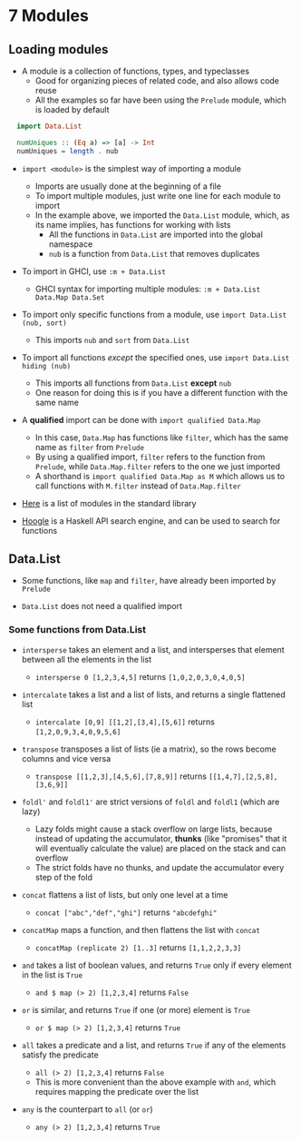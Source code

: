 # 7 Modules

## Loading modules

* A module is a collection of functions, types, and typeclasses
  * Good for organizing pieces of related code, and also allows code reuse
  * All the examples so far have been using the `Prelude` module, which is loaded by default

```haskell
  import Data.List

  numUniques :: (Eq a) => [a] -> Int
  numUniques = length . nub
```

* `import <module>` is the simplest way of importing a module
  * Imports are usually done at the beginning of a file
  * To import multiple modules, just write one line for each module to import
  * In the example above, we imported the `Data.List` module, which, as its name implies, has functions for working with lists
    * All the functions in `Data.List` are imported into the global namespace
    * `nub` is a function from `Data.List` that removes duplicates

* To import in GHCI, use `:m + Data.List`
  * GHCI syntax for importing multiple modules: `:m + Data.List Data.Map Data.Set`

* To import only specific functions from a module, use `import Data.List (nub, sort)`
  * This imports `nub` and `sort` from `Data.List`

* To import all functions *except* the specified ones, use `import Data.List hiding (nub)`
  * This imports all functions from `Data.List` **except** `nub`
  * One reason for doing this is if you have a different function with the same name

* A **qualified** import can be done with `import qualified Data.Map`
  * In this case, `Data.Map` has functions like `filter`, which has the same name as `filter` from `Prelude`
  * By using a qualified import, `filter` refers to the function from `Prelude`, while `Data.Map.filter` refers to the one we just imported
  * A shorthand is `import qualified Data.Map as M` which allows us to call functions with `M.filter` instead of `Data.Map.filter`

* [Here][modules] is a list of modules in the standard library

* [Hoogle][] is a Haskell API search engine, and can be used to search for functions

[modules]: http://www.haskell.org/ghc/docs/latest/html/libraries/
[Hoogle]: http://www.haskell.org/hoogle/

## Data.List

* Some functions, like `map` and `filter`, have already been imported by `Prelude`

* `Data.List` does not need a qualified import

### Some functions from Data.List

* `intersperse` takes an element and a list, and intersperses that element between all the elements in the list
  * `intersperse 0 [1,2,3,4,5]` returns `[1,0,2,0,3,0,4,0,5]`

* `intercalate` takes a list and a list of lists, and returns a single flattened list
  * `intercalate [0,9] [[1,2],[3,4],[5,6]]` returns `[1,2,0,9,3,4,0,9,5,6]`

* `transpose` transposes a list of lists (ie a matrix), so the rows become columns and vice versa
  * `transpose [[1,2,3],[4,5,6],[7,8,9]]` returns `[[1,4,7],[2,5,8],[3,6,9]]`

* `foldl'` and `foldl1'` are strict versions of `foldl` and `foldl1` (which are lazy)
  * Lazy folds might cause a stack overflow on large lists, because instead of updating the accumulator, **thunks** (like "promises" that it will eventually calculate the value) are placed on the stack and can overflow
  * The strict folds have no thunks, and update the accumulator every step of the fold

* `concat` flattens a list of lists, but only one level at a time
  * `concat ["abc","def","ghi"]` returns `"abcdefghi"`

* `concatMap` maps a function, and then flattens the list with `concat`
  * `concatMap (replicate 2) [1..3]` returns `[1,1,2,2,3,3]`

* `and` takes a list of boolean values, and returns `True` only if every element in the list is `True`
  * `and $ map (> 2) [1,2,3,4]` returns `False`

* `or` is similar, and returns `True` if one (or more) element is `True`
  * `or $ map (> 2) [1,2,3,4]` returns `True`

* `all` takes a predicate and a list, and returns `True` if any of the elements satisfy the predicate
  * `all (> 2) [1,2,3,4]` returns `False`
  * This is more convenient than the above example with `and`, which requires mapping the predicate over the list

* `any` is the counterpart to `all` (or `or`)
  * `any (> 2) [1,2,3,4]` returns `True`
